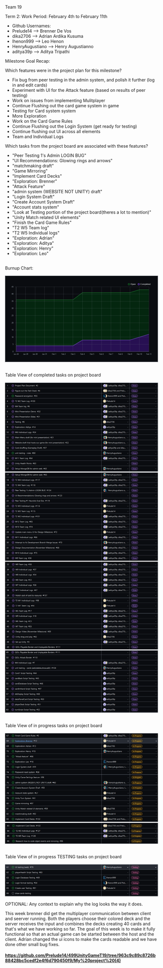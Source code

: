 Team 19

Term 2:
Work Period: February 4th to February 11th
<ul>
<li>Github Usernames:</li>
<li>Prelude14 --> Brenner De Vos</li>
<li>dika2706 --> Adrian Ardika Kusuma</li>
<li>lhenon999 --> Leo Henon</li>
<li>HenryAugustiano --> Henry Augustianno</li>
<li>aditya39p --> Aditya Tripathi</li>
</ul>

Milestone Goal Recap:<br>

Which features were in the project plan for this milestone?
<ul>
<li>Fix bug from peer testing in the admin system, and polish it further (log in and edit cards)</li>
<li>Experiment with UI for the Attack feature (based on results of peer testing)</li>
<li>Work on issues from implementing Mulitplayer</li>
<li>Continue Flushing out the card game system in game</li>
<li>Testing for Card system system</li>
<li>More Exploration</li>
<li>Work on the Card Game Rules</li>
<li>Continue Flushing out the Login System (get ready for testing)</li>
<li>Continue flushing out UI across all elements</li>
<li>Team and Individual Logs</li>
</ul>

Which tasks from the project board are associated with these features?
<ul>
<li>"Peer Testing 1's Admin LOGIN BUG"</li>
<li>"UI Recommendations: Glowing rings and arrows"</li>
<li>"matchmaking draft"</li>  
<li>"Game Mirroring"</li>
<li>"Implement Card Decks"</li>
<li>"Exploration: Brenner"</li>
<li>"Attack Feature"</li>
<li>"admin system (WEBSITE NOT UNITY) draft"</li>
<li>"Login System Draft"</li>
<li>"Create Account System Draft"</li>
<li>"Account stats system"</li>
<li>"Look at Testing portion of the project board(theres a lot to mention)"</li>
<li>"Unity Match related UI elements"</li>
<li>"Finish the Card Game Rules"</li>
<li>"T2 W5 Team log"</li>
<li>"T2 W5 Individual logs"</li>
<li>"Exploration: Adrian"</li>
<li>"Exploration: Aditya"</li>
<li>"Exploration: Henry"</li>
<li>"Exploration: Leo"</li>
</ul>

<br>Burnup Chart:<br><br>
<img src = "log_imgs/burnUpFEB11.PNG"/>

<br>Table View of completed tasks on project board<br><br>
<img src = "log_imgs/compTasksFEB11_P1-1-17.PNG"/>
<img src = "log_imgs/compTasksFEB11_P2-17-33.PNG"/>
<img src = "log_imgs/compTasksFEB11_P3-33-49.PNG"/>
<img src = "log_imgs/compTasksFEB11_P4-49-60.PNG"/>

<br>Table View of in progress tasks on project board<br><br>
<img src = "log_imgs/inProgTasksFEB11_P1-67-83.PNG"/>
<img src = "log_imgs/inProgTasksFEB11_P2-83-86.PNG"/>

<br>Table View of in progress TESTING tasks on project board<br><br>
<img src = "log_imgs/inProgTESTING_FEB11.PNG"/>

OPTIONAL: Any context to explain why the log looks the way it does.
<br><p>This week brenner did get the multiplayer communication between client and seerver running. Both the players choose their colored deck and the server receives the input and combines the decks creating 40 cards and that's what we have working so far. The goal of this week is to make it fully functional so that an actual game can be started between the host and the client. Adrian changed the ui icons to make the cards readable and we have done other small bug fixes.</p>

#### https://github.com/Prelude14/499UnityGameT19/tree/963c9c89c8726b88428bc5cedf2e4f6d790450f9/My%20project%20(4)

